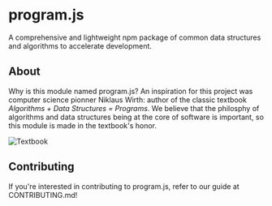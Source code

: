 # program.js
A comprehensive and lightweight npm package of common data structures and algorithms to accelerate development.

## About
Why is this module named program.js? An inspiration for this project was computer science pionner Niklaus Wirth: author of the classic textbook *Algorithms + Data Structures = Programs*. We believe that the philosphy of algorithms and data structures being at the core of software is important, so this module is made in the textbook's honor.

![Textbook](https://upload.wikimedia.org/wikipedia/en/9/90/Algorithms_%2B_Data_Structures.jpg)

## Contributing

If you're interested in contributing to program.js, refer to our guide at CONTRIBUTING.md!
